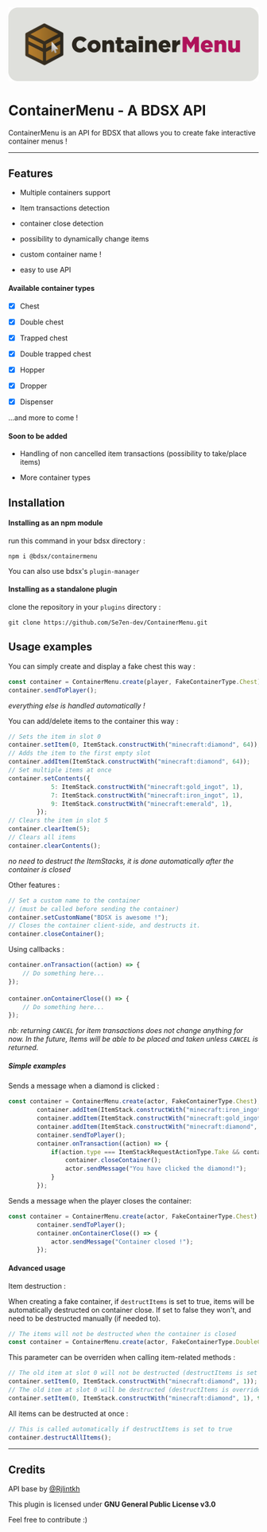 <div style="text-align:center"><img src="./resources/containermenu.png" alt="logo" width="800"/></div>

# ContainerMenu - A BDSX API

ContainerMenu is an API for BDSX that allows you to create fake interactive container menus !

---

## Features

- Multiple containers support

- Item transactions detection

- container close detection

- possibility to dynamically change items

- custom container name !

- easy to use API

#### Available container types

- [x] Chest

- [x] Double chest

- [x] Trapped chest

- [x] Double trapped chest

- [x] Hopper

- [x] Dropper

- [x] Dispenser

...and more to come !

#### Soon to be added

- Handling of non cancelled item transactions (possibility to take/place items)

- More container types

## Installation

#### Installing as an npm module

run this command in your bdsx directory :

```shell
npm i @bdsx/containermenu
```

You can also use bdsx's `plugin-manager`

#### Installing as a standalone plugin

clone the repository in your `plugins` directory :

```git
git clone https://github.com/Se7en-dev/ContainerMenu.git
```

## Usage examples

You can simply create and display a fake chest this way :

```ts
const container = ContainerMenu.create(player, FakeContainerType.Chest);
container.sendToPlayer();
```

*everything else is handled automatically !*

You can add/delete items to the container this way :

```ts
// Sets the item in slot 0
container.setItem(0, ItemStack.constructWith("minecraft:diamond", 64));
// Adds the item to the first empty slot
container.addItem(ItemStack.constructWith("minecraft:diamond", 64));
// Set multiple items at once
container.setContents({
            5: ItemStack.constructWith("minecraft:gold_ingot", 1),
            7: ItemStack.constructWith("minecraft:iron_ingot", 1),
            9: ItemStack.constructWith("minecraft:emerald", 1),
        });
// Clears the item in slot 5
container.clearItem(5);
// Clears all items
container.clearContents();
```

*no need to destruct the ItemStacks, it is done automatically after the container is closed*

Other features :

```ts
// Set a custom name to the container
// (must be called before sending the container)
container.setCustomName("BDSX is awesome !");
// Closes the container client-side, and destructs it.
container.closeContainer();
```

Using callbacks :

```ts
container.onTransaction((action) => {
    // Do something here...
});

container.onContainerClose(() => {
    // Do something here...
});
```

*nb: returning `CANCEL` for item transactions does not change anything for now. In the future, Items will be able to be placed and taken unless `CANCEL` is returned.*

##### Simple examples

Sends a message when a diamond is clicked :

```ts
const container = ContainerMenu.create(actor, FakeContainerType.Chest);
        container.addItem(ItemStack.constructWith("minecraft:iron_ingot", 1));
        container.addItem(ItemStack.constructWith("minecraft:gold_ingot", 1));
        container.addItem(ItemStack.constructWith("minecraft:diamond", 1));
        container.sendToPlayer();
        container.onTransaction((action) => {
            if(action.type === ItemStackRequestActionType.Take && container.getItem(action.getSrc().slot)?.getName() === "minecraft:diamond") {
                container.closeContainer();
                actor.sendMessage("You have clicked the diamond!");
            }
        });
```

Sends a message when the player closes the container:

```ts
const container = ContainerMenu.create(actor, FakeContainerType.Chest);
        container.sendToPlayer();
        container.onContainerClose(() => {
            actor.sendMessage("Container closed !");
        });
```

#### Advanced usage
Item destruction :

When creating a fake container, if `destructItems` is set to true, items will be automatically destructed on container close. If set to false they won't, and need to be destructed manually (if needed to).
```ts
// The items will not be destructed when the container is closed
const container = ContainerMenu.create(actor, FakeContainerType.DoubleChest, false);
```
This parameter can be overriden when calling item-related methods :
```ts
// The old item at slot 0 will not be destructed (destructItems is set to false)
container.setItem(0, ItemStack.constructWith("minecraft:diamond", 1));
// The old item at slot 0 will be destructed (destructItems is overriden to true)
container.setItem(0, ItemStack.constructWith("minecraft:diamond", 1), true);
```
All items can be destructed at once :
```ts
// This is called automatically if destructItems is set to true
container.destructAllItems();
```

---

## Credits

API base by [@Rjlintkh](https://github.com/Rjlintkh/)

This plugin is licensed under **GNU General Public License v3.0**

Feel free to contribute :)
